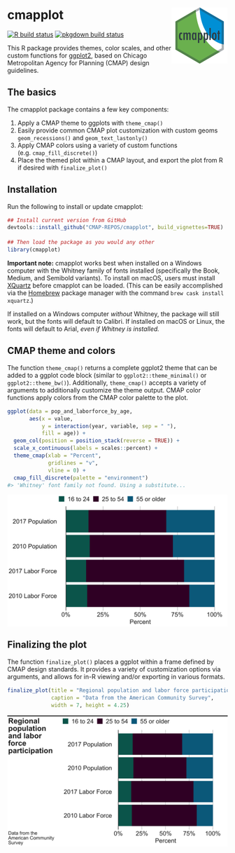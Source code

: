 
# cmapplot <img src="man/figures/logo.png" align="right" alt="cmapplot logo" width="128" />

<!-- badges: start -->

[![R build
status](https://github.com/CMAP-REPOS/cmapplot/workflows/R-CMD-check/badge.svg)](https://github.com/CMAP-REPOS/cmapplot/actions?query=workflow%3AR-CMD-check)
[![pkgdown build
status](https://github.com/CMAP-REPOS/cmapplot/workflows/pkgdown/badge.svg)](https://github.com/CMAP-REPOS/cmapplot/actions?query=workflow%3Apkgdown)
<!-- badges: end -->

This R package provides themes, color scales, and other custom functions
for [ggplot2](https://github.com/tidyverse/ggplot2), based on Chicago
Metropolitan Agency for Planning (CMAP) design guidelines.

## The basics

The cmapplot package contains a few key components:

1.  Apply a CMAP theme to ggplots with `theme_cmap()`
2.  Easily provide common CMAP plot customization with custom geoms
    `geom_recessions()` and `geom_text_lastonly()`
3.  Apply CMAP colors using a variety of custom functions
    (e.g. `cmap_fill_discrete()`)
4.  Place the themed plot within a CMAP layout, and export the plot from
    R if desired with `finalize_plot()`

## Installation

Run the following to install or update cmapplot:

``` r
## Install current version from GitHub
devtools::install_github("CMAP-REPOS/cmapplot", build_vignettes=TRUE)

## Then load the package as you would any other
library(cmapplot)
```

**Important note:** cmapplot works best when installed on a Windows
computer with the Whitney family of fonts installed (specifically the
Book, Medium, and Semibold variants). To install on macOS, users must
install [XQuartz](https://www.xquartz.org) before cmapplot can be
loaded. (This can be easily accomplished via the
[Homebrew](https://brew.sh) package manager with the command
`brew cask install xquartz`.)

If installed on a Windows computer *without* Whitney, the package will
still work, but the fonts will default to Calibri. If installed on macOS
or Linux, the fonts will default to Arial, *even if Whitney is
installed.*

## CMAP theme and colors

The function `theme_cmap()` returns a complete ggplot2 theme that can be
added to a ggplot code block (similar to `ggplot2::theme_minimal()` or
`ggplot2::theme_bw()`). Additionally, `theme_cmap()` accepts a variety
of arguments to additionally customize the theme output. CMAP color
functions apply colors from the CMAP color palette to the plot.

``` r
ggplot(data = pop_and_laborforce_by_age, 
       aes(x = value,
           y = interaction(year, variable, sep = " "),
           fill = age)) +
  geom_col(position = position_stack(reverse = TRUE)) +
  scale_x_continuous(labels = scales::percent) +
  theme_cmap(xlab = "Percent",
             gridlines = "v",
             vline = 0) +
  cmap_fill_discrete(palette = "environment")
#> 'Whitney' font family not found. Using a substitute...
```

<img src="man/figures/README-theme-1.png" width="672" style="display: block; margin: auto;" />

## Finalizing the plot

The function `finalize_plot()` places a ggplot within a frame defined by
CMAP design standards. It provides a variety of customization options
via arguments, and allows for in-R viewing and/or exporting in various
formats.

``` r
finalize_plot(title = "Regional population and labor force participation",
              caption = "Data from the American Community Survey",
              width = 7, height = 4.25)
```

<img src="man/figures/README-finalize-1.png" width="672" style="display: block; margin: auto;" />
